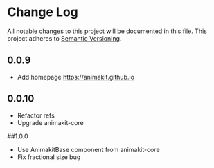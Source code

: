 # Change Log
All notable changes to this project will be documented in this file.
This project adheres to [Semantic Versioning](http://semver.org/).

## 0.0.9
* Add homepage https://animakit.github.io

## 0.0.10
* Refactor refs
* Upgrade animakit-core

##1.0.0
* Use AnimakitBase component from animakit-core
* Fix fractional size bug
